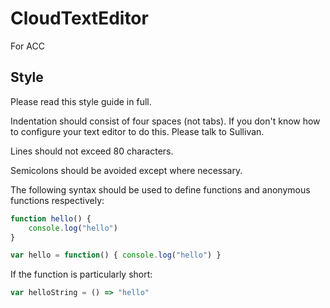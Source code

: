 # CloudTextEditor
For ACC

## Style

Please read this style guide in full.

Indentation should consist of four spaces (not tabs). If you don't know how to configure your text editor to do this. Please talk to Sullivan.

Lines should not exceed 80 characters.

Semicolons should be avoided except where necessary.

The following syntax should be used to define functions and anonymous functions respectively:

```javascript
function hello() {
    console.log("hello")
}

var hello = function() { console.log("hello") }
```

If the function is particularly short:

```javascript
var helloString = () => "hello"
```